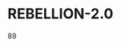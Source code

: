 # REBELLION-2.0                                                                                                          

89
